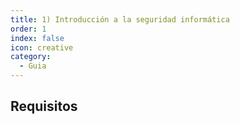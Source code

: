 ```yaml
---
title: 1) Introducción a la seguridad informática
order: 1
index: false
icon: creative
category:
  - Guia
---
```


## Requisitos
